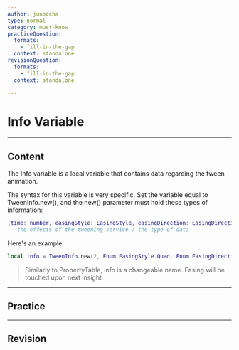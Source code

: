```yaml
---
author: junoocha
type: normal
category: must-know
practiceQuestion:
  formats:
    - fill-in-the-gap
  context: standalone
revisionQuestion:
  formats:
    - fill-in-the-gap
  context: standalone

---
```


# Info Variable
---

## Content
The Info variable is a local variable that contains data regarding the tween animation.

The syntax for this variable is very specific. Set the variable equal to TweenInfo.new(), and the new() parameter must hold these types of information: 

```lua
(time: number, easingStyle: EasingStyle, easingDirection: EasingDirection, repeatCount: number, reverses: boolean, delayTime: number)  
-- the effects of the tweening service : the type of data 
```
Here's an example:
```lua
local info = TweenInfo.new(2, Enum.EasingStyle.Quad, Enum.EasingDirection.Out, -1, true, 0)  
```
> Similarly to PropertyTable, info is a changeable name.
> Easing will be touched upon next insight
---

## Practice

---

## Revision
